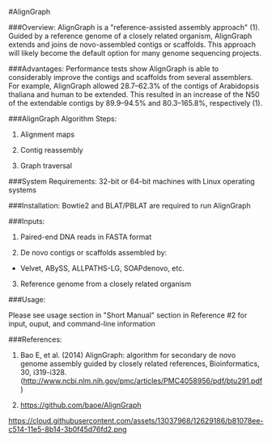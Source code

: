 #AlignGraph

###Overview:
AlignGraph is a "reference-assisted assembly approach" (1).  Guided by a reference genome of a closely related organism, AlignGraph extends and joins de novo-assembled contigs or scaffolds.  This approach will likely become the default option for many genome sequencing projects.

###Advantages:
Performance tests show AlignGraph is able to considerably improve the contigs and scaffolds from several assemblers. For example, AlignGraph allowed 28.7–62.3% of the contigs of Arabidopsis thaliana and human to be extended.  This resulted in an increase of the N50 of the extendable contigs by 89.9–94.5% and 80.3–165.8%, respectively (1).

###AlignGraph Algorithm Steps:

1. Alignment maps

2. Contig reassembly

3. Graph traversal

###System Requirements:
32-bit or 64-bit machines with Linux operating systems

###Installation:
Bowtie2 and BLAT/PBLAT are required to run AlignGraph

###Inputs:

1. Paired-end DNA reads in FASTA format

2. De novo contigs or scaffolds assembled by:

  * Velvet, ABySS, ALLPATHS-LG, SOAPdenovo, etc.

3. Reference genome from a closely related organism

###Usage:

Please see usage section in "Short Manual" section in Reference #2 for input, ouput, and command-line information

###References:
1. Bao E, et al. (2014) AlignGraph: algorithm for secondary de novo genome assembly guided by closely related references, Bioinformatics, 30, i319-i328. (http://www.ncbi.nlm.nih.gov/pmc/articles/PMC4058956/pdf/btu291.pdf)

2. https://github.com/baoe/AlignGraph

https://cloud.githubusercontent.com/assets/13037968/12629186/b81078ee-c514-11e5-8b14-3b0f45d76fd2.png
